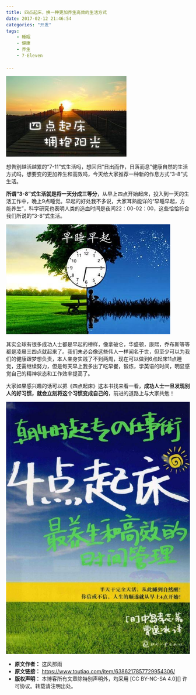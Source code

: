 ```yaml
---
title: 四点起床，换一种更加养生高效的生活方式
date: 2017-02-12 21:46:54
categories: "开发"
tags:
	- 睡眠
	- 健康
	- 养生
	- 7-Eleven

---
```


![四点起床，换一种更加养生高效的生活方式][2YMZ-U2A3-E77Z.jpg]


想告别越活越累的“7-11”式生活吗，想回归“日出而作，日落而息”健康自然的生活方式吗，想要变的更加养生和高效吗，今天给大家推荐一种新的作息方式“3-8”式生活。

**所谓“3-8”式生活就是将一天分成三等分**，从早上四点开始起床，投入到一天的生活工作中，晚上9点睡觉。早起的好处我不多说，大家耳熟能详的“早睡早起，方能养生”，科学研究也表明人类的造血时间是夜间22：00-02：00，这些恰恰符合我们所说的“3-8”式生活。

![四点起床，换一种更加养生高效的生活方式][FQQI-IZBU-7B7J.jpg]

其实全球有很多成功人士都是早起的榜样，像拿破仑，华盛顿，康熙，乔布斯等等都是凌晨三四点就起来了。我们未必会像这些伟人一样闻名于世，但至少可以为我们的健康跟梦想负责，本人亲身实践了不到两周，现在可以做到6点起床11点睡觉，还需继续努力，但是每天早上我多出了吃早餐，锻炼，学英语的时间，明显感觉自己的精神状态和工作效率提高了。

大家如果感兴趣的话可以把《四点起床》这本书找来看一看，**成功人士一旦发现别人的好习惯，就会立刻将这个习惯变成自己的**，前进的道路上与大家共勉！

![四点起床，换一种更加养生高效的生活方式][3ME3-IV2Q-F2MU.jpg]


[2YMZ-U2A3-E77Z.jpg]: static/resources/crawler/2YMZ-U2A3-E77Z.jpg
[FQQI-IZBU-7B7J.jpg]: static/resources/crawler/FQQI-IZBU-7B7J.jpg
[3ME3-IV2Q-F2MU.jpg]: static/resources/crawler/3ME3-IV2Q-F2MU.jpg
 *  **原文作者：** 这风那雨
 *  **原文链接：** https://www.toutiao.com/item/6386217857729954306/
 *  **版权声明：** 本博客所有文章除特别声明外，均采用 [CC BY-NC-SA 4.0][] 许可协议。转载请注明出处。
